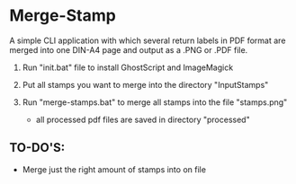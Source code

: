 # Merge-Stamp
A simple CLI application with which several return labels in PDF format are merged into one DIN-A4 page and output as a .PNG or .PDF file.

1. Run "init.bat" file to install GhostScript and ImageMagick 

2. Put all stamps you want to merge into the directory "InputStamps"

3. Run "merge-stamps.bat" to merge all stamps into the file "stamps.png"
	- all processed pdf files are saved in directory "processed" 


## TO-DO'S: 
- Merge just the right amount of stamps into on file 
